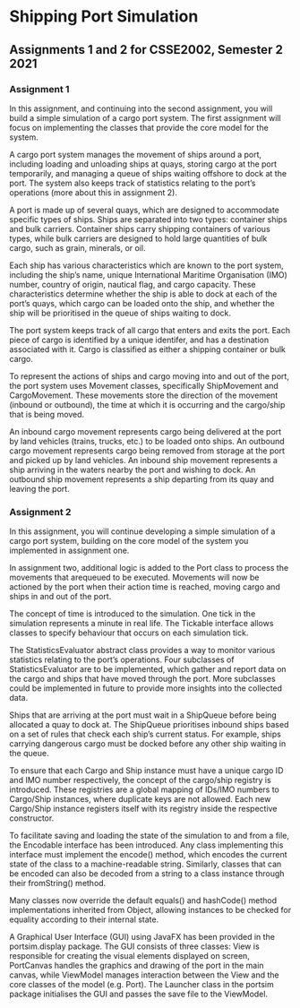 # Shipping Port Simulation

## Assignments 1 and 2 for CSSE2002, Semester 2 2021

### Assignment 1
In this assignment, and continuing into the second assignment, you will build a simple simulation of a cargo port system. The first assignment will focus on implementing the classes that provide the core model for the system.

A cargo port system manages the movement of ships around a port, including loading and unloading ships at quays, storing cargo at the port temporarily, and managing a queue of ships waiting offshore to dock at the port. The system also keeps track of statistics relating to the port’s operations (more about this in assignment 2).

A port is made up of several quays, which are designed to accommodate specific types of ships. Ships are separated into two types: container ships and bulk carriers. Container ships carry shipping containers of various types, while bulk carriers are designed to hold large quantities of bulk cargo, such as grain, minerals, or oil.

Each ship has various characteristics which are known to the port system, including the ship’s name, unique International Maritime Organisation (IMO) number, country of origin, nautical flag, and cargo capacity. These characteristics determine whether the ship is able to dock at each of the port’s quays, which cargo can be loaded onto the ship, and whether the ship will be prioritised in the queue of ships waiting to dock.

The port system keeps track of all cargo that enters and exits the port. Each piece of cargo is identified by a unique identifer, and has a destination associated with it. Cargo is classified as either a shipping container or bulk cargo.

To represent the actions of ships and cargo moving into and out of the port, the port system uses Movement classes, specifically ShipMovement and CargoMovement. These movements store the direction of the movement (inbound or outbound), the time at which it is occurring and the cargo/ship that is being moved.

An inbound cargo movement represents cargo being delivered at the port by land vehicles (trains, trucks, etc.) to be loaded onto ships. An outbound cargo movement represents cargo being removed from storage at the port and picked up by land vehicles. An inbound ship movement represents a ship arriving in the waters nearby the port and wishing to dock. An outbound ship movement represents a ship departing from its quay and leaving the port.

### Assignment 2
In this assignment, you will continue developing a simple simulation of a cargo port system, building on the core model of the system you implemented in assignment one.

In assignment two, additional logic is added to the Port class to process the movements that arequeued to be executed. Movements will now be actioned by the port when their action time is reached, moving cargo and ships in and out of the port.

The concept of time is introduced to the simulation. One tick in the simulation represents a minute in real life. The Tickable interface allows classes to specify behaviour that occurs on each simulation tick.

The StatisticsEvaluator abstract class provides a way to monitor various statistics relating to the port’s operations. Four subclasses of StatisticsEvaluator are to be implemented, which gather and report data on the cargo and ships that have moved through the port. More subclasses could be implemented in future to provide more insights into the collected data.

Ships that are arriving at the port must wait in a ShipQueue before being allocated a quay to dock at. The ShipQueue prioritises inbound ships based on a set of rules that check each ship’s current status. For example, ships carrying dangerous cargo must be docked before any other ship waiting in the queue.

To ensure that each Cargo and Ship instance must have a unique cargo ID and IMO number respectively, the concept of the cargo/ship registry is introduced. These registries are a global mapping of IDs/IMO numbers to Cargo/Ship instances, where duplicate keys are not allowed. Each new Cargo/Ship instance registers itself with its registry inside the respective constructor.

To facilitate saving and loading the state of the simulation to and from a file, the Encodable interface has been introduced. Any class implementing this interface must implement the encode() method, which encodes the current state of the class to a machine-readable string. Similarly, classes that can be encoded can also be decoded from a string to a class instance through their fromString() method.

Many classes now override the default equals() and hashCode() method implementations inherited from Object, allowing instances to be checked for equality according to their internal state.

A Graphical User Interface (GUI) using JavaFX has been provided in the portsim.display package. The GUI consists of three classes: View is responsible for creating the visual elements displayed on screen, PortCanvas handles the graphics and drawing of the port in the main canvas, while ViewModel manages interaction between the View and the core classes of the model (e.g. Port). The Launcher class in the portsim package initialises the GUI and passes the save file to the ViewModel.
